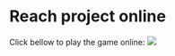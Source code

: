 # Reach project online

Click bellow to play the game online:
<a href="https://the-secret-number-rodrigofentanes-hotmailcoms-projects.vercel.app" target="_blank"><img loading="lazy" src="https://img.shields.io/badge/Vercel-000000?style=for-the-badge&logo=vercel&logoColor=white" target="_blank"></a> 
